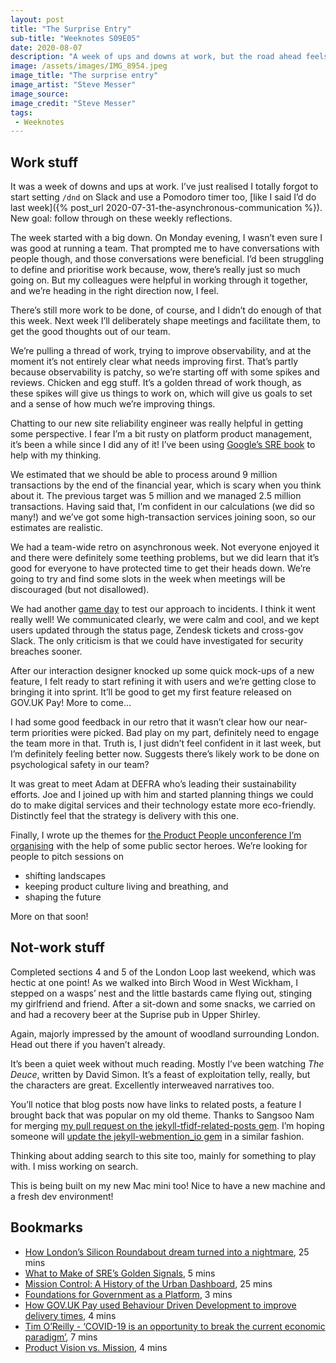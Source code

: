 ```yaml
---
layout: post
title: "The Surprise Entry"
sub-title: "Weeknotes S09E05"
date: 2020-08-07
description: "A week of ups and downs at work, but the road ahead feels clear. Oh, and we started organising the Product People unconference!"
image: /assets/images/IMG_8954.jpeg
image_title: "The surprise entry"
image_artist: "Steve Messer"
image_source: 
image_credit: "Steve Messer"
tags:
 - Weeknotes
---
```


## Work stuff

It was a week of downs and ups at work. I’ve just realised I totally forgot to start setting `/dnd` on Slack and use a Pomodoro timer too, [like I said I’d do last week]({% post_url 2020-07-31-the-asynchronous-communication %}). New goal: follow through on these weekly reflections.

The week started with a big down. On Monday evening, I wasn’t even sure I was good at running a team. That prompted me to have conversations with people though, and those conversations were beneficial. I’d been struggling to define and prioritise work because, wow, there’s really just so much going on. But my colleagues were helpful in working through it together, and we’re heading in the right direction now, I feel.

There’s still more work to be done, of course, and I didn’t do enough of that this week. Next week I’ll deliberately shape meetings and facilitate them, to get the good thoughts out of our team.

We’re pulling a thread of work, trying to improve observability, and at the moment it’s not entirely clear what needs improving first. That’s partly because observability is patchy, so we’re starting off with some spikes and reviews. Chicken and egg stuff. It’s a golden thread of work though, as these spikes will give us things to work on, which will give us goals to set and a sense of how much we’re improving things.

Chatting to our new site reliability engineer was really helpful in getting some perspective. I fear I’m a bit rusty on platform product management, it’s been a while since I did any of it! I’ve been using [Google’s SRE book](https://landing.google.com/sre/sre-book/toc/index.html) to help with my thinking.

We estimated that we should be able to process around 9 million transactions by the end of the financial year, which is scary when you think about it. The previous target was 5 million and we managed 2.5 million transactions. Having said that, I’m confident in our calculations (we did so many!) and we’ve got some high-transaction services joining soon, so our estimates are realistic.

We had a team-wide retro on asynchronous week. Not everyone enjoyed it and there were definitely some teething problems, but we did learn that it’s good for everyone to have protected time to get their heads down. We’re going to try and find some slots in the week when meetings will be discouraged (but not disallowed).

We had another [game day](https://blog.newrelic.com/engineering/how-to-run-a-game-day/) to test our approach to incidents. I think it went really well! We communicated clearly, we were calm and cool, and we kept users updated through the status page, Zendesk tickets and cross-gov Slack. The only criticism is that we could have investigated for security breaches sooner.

After our interaction designer knocked up some quick mock-ups of a new feature, I felt ready to start refining it with users and we’re getting close to bringing it into sprint. It’ll be good to get my first feature released on GOV.UK Pay! More to come…

I had some good feedback in our retro that it wasn’t clear how our near-term priorities were picked. Bad play on my part, definitely need to engage the team more in that. Truth is, I just didn’t feel confident in it last week, but I’m definitely feeling better now. Suggests there’s likely work to be done on psychological safety in our team?

It was great to meet Adam at DEFRA who’s leading their sustainability efforts. Joe and I joined up with him and started planning things we could do to make digital services and their technology estate more eco-friendly. Distinctly feel that the strategy is delivery with this one.

Finally, I wrote up the themes for [the Product People unconference I’m organising](https://twitter.com/stevenjmesser/status/1282637649438814209) with the help of some public sector heroes. We’re looking for people to pitch sessions on

- shifting landscapes
- keeping product culture living and breathing, and
- shaping the future

More on that soon!

## Not-work stuff

Completed sections 4 and 5 of the London Loop last weekend, which was hectic at one point! As we walked into Birch Wood in West Wickham, I stepped on a wasps’ nest and the little bastards came flying out, stinging my girlfriend and friend. After a sit-down and some snacks, we carried on and had a recovery beer at the Suprise pub in Upper Shirley.

Again, majorly impressed by the amount of woodland surrounding London. Head out there if you haven’t already.

It’s been a quiet week without much reading. Mostly I’ve been watching *The Deuce*, written by David Simon. It’s a feast of exploitation telly, really, but the characters are great. Excellently interweaved narratives too.

You’ll notice that blog posts now have links to related posts, a feature I brought back that was popular on my old theme. Thanks to Sangsoo Nam for merging [my pull request on the jekyll-tfidf-related-posts gem](https://github.com/SangsooNam/jekyll-tfidf-related-posts/pull/2). I’m hoping someone will [update the jekyll-webmention_io gem](https://github.com/aarongustafson/jekyll-webmention_io/issues/139) in a similar fashion.

Thinking about adding search to this site too, mainly for something to play with. I miss working on search.

This is being built on my new Mac mini too! Nice to have a new machine and a fresh dev environment!

## Bookmarks

- [How London’s Silicon Roundabout dream turned into a nightmare](https://www.wired.co.uk/article/silicon-roundabout-tech-city-property), 25 mins
- [What to Make of SRE’s Golden Signals](https://victorops.com/blog/sre-golden-signals-of-monitoring), 5 mins
- [Mission Control: A History of the Urban Dashboard](https://placesjournal.org/article/mission-control-a-history-of-the-urban-dashboard/), 25 mins
- [Foundations for Government as a Platform](https://governmentasaplatform.blog.gov.uk/2016/02/29/governmentasaplatform-foundations/), 3 mins
- [How GOV.UK Pay used Behaviour Driven Development to improve delivery times](https://technology.blog.gov.uk/2019/07/29/how-gov-uk-pay-used-behaviour-driven-development-to-improve-delivery-times/), 4 mins
- [Tim O’Reilly - ‘COVID-19 is an opportunity to break the current economic paradigm’](https://diginomica.com/tim-oreilly-covid-19-opportunity-break-current-economic-paradigm), 7 mins
- [Product Vision vs. Mission](https://svpg.com/product-vision-vs-mission/), 4 mins
